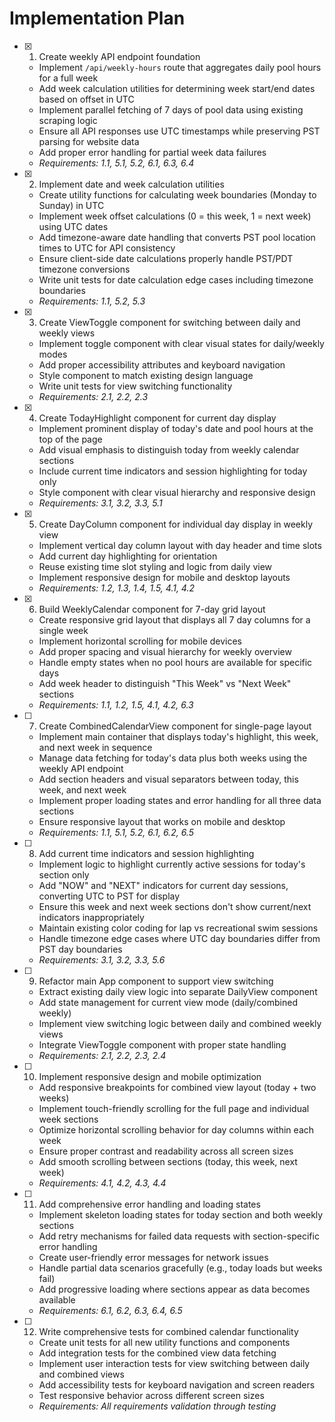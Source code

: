 # Implementation Plan

- [x] 1. Create weekly API endpoint foundation

  - Implement `/api/weekly-hours` route that aggregates daily pool hours for a full week
  - Add week calculation utilities for determining week start/end dates based on offset in UTC
  - Implement parallel fetching of 7 days of pool data using existing scraping logic
  - Ensure all API responses use UTC timestamps while preserving PST parsing for website data
  - Add proper error handling for partial week data failures
  - _Requirements: 1.1, 5.1, 5.2, 6.1, 6.3, 6.4_

- [x] 2. Implement date and week calculation utilities

  - Create utility functions for calculating week boundaries (Monday to Sunday) in UTC
  - Implement week offset calculations (0 = this week, 1 = next week) using UTC dates
  - Add timezone-aware date handling that converts PST pool location times to UTC for API consistency
  - Ensure client-side date calculations properly handle PST/PDT timezone conversions
  - Write unit tests for date calculation edge cases including timezone boundaries
  - _Requirements: 1.1, 5.2, 5.3_

- [x] 3. Create ViewToggle component for switching between daily and weekly views

  - Implement toggle component with clear visual states for daily/weekly modes
  - Add proper accessibility attributes and keyboard navigation
  - Style component to match existing design language
  - Write unit tests for view switching functionality
  - _Requirements: 2.1, 2.2, 2.3_

- [x] 4. Create TodayHighlight component for current day display

  - Implement prominent display of today's date and pool hours at the top of the page
  - Add visual emphasis to distinguish today from weekly calendar sections
  - Include current time indicators and session highlighting for today only
  - Style component with clear visual hierarchy and responsive design
  - _Requirements: 3.1, 3.2, 3.3, 5.1_

- [x] 5. Create DayColumn component for individual day display in weekly view

  - Implement vertical day column layout with day header and time slots
  - Add current day highlighting for orientation
  - Reuse existing time slot styling and logic from daily view
  - Implement responsive design for mobile and desktop layouts
  - _Requirements: 1.2, 1.3, 1.4, 1.5, 4.1, 4.2_

- [x] 6. Build WeeklyCalendar component for 7-day grid layout

  - Create responsive grid layout that displays all 7 day columns for a single week
  - Implement horizontal scrolling for mobile devices
  - Add proper spacing and visual hierarchy for weekly overview
  - Handle empty states when no pool hours are available for specific days
  - Add week header to distinguish "This Week" vs "Next Week" sections
  - _Requirements: 1.1, 1.2, 1.5, 4.1, 4.2, 6.3_

- [ ] 7. Create CombinedCalendarView component for single-page layout

  - Implement main container that displays today's highlight, this week, and next week in sequence
  - Manage data fetching for today's data plus both weeks using the weekly API endpoint
  - Add section headers and visual separators between today, this week, and next week
  - Implement proper loading states and error handling for all three data sections
  - Ensure responsive layout that works on mobile and desktop
  - _Requirements: 1.1, 5.1, 5.2, 6.1, 6.2, 6.5_

- [ ] 8. Add current time indicators and session highlighting

  - Implement logic to highlight currently active sessions for today's section only
  - Add "NOW" and "NEXT" indicators for current day sessions, converting UTC to PST for display
  - Ensure this week and next week sections don't show current/next indicators inappropriately
  - Maintain existing color coding for lap vs recreational swim sessions
  - Handle timezone edge cases where UTC day boundaries differ from PST day boundaries
  - _Requirements: 3.1, 3.2, 3.3, 5.6_

- [ ] 9. Refactor main App component to support view switching

  - Extract existing daily view logic into separate DailyView component
  - Add state management for current view mode (daily/combined weekly)
  - Implement view switching logic between daily and combined weekly views
  - Integrate ViewToggle component with proper state handling
  - _Requirements: 2.1, 2.2, 2.3, 2.4_

- [ ] 10. Implement responsive design and mobile optimization

  - Add responsive breakpoints for combined view layout (today + two weeks)
  - Implement touch-friendly scrolling for the full page and individual week sections
  - Optimize horizontal scrolling behavior for day columns within each week
  - Ensure proper contrast and readability across all screen sizes
  - Add smooth scrolling between sections (today, this week, next week)
  - _Requirements: 4.1, 4.2, 4.3, 4.4_

- [ ] 11. Add comprehensive error handling and loading states

  - Implement skeleton loading states for today section and both weekly sections
  - Add retry mechanisms for failed data requests with section-specific error handling
  - Create user-friendly error messages for network issues
  - Handle partial data scenarios gracefully (e.g., today loads but weeks fail)
  - Add progressive loading where sections appear as data becomes available
  - _Requirements: 6.1, 6.2, 6.3, 6.4, 6.5_

- [ ] 12. Write comprehensive tests for combined calendar functionality
  - Create unit tests for all new utility functions and components
  - Add integration tests for the combined view data fetching
  - Implement user interaction tests for view switching between daily and combined views
  - Add accessibility tests for keyboard navigation and screen readers
  - Test responsive behavior across different screen sizes
  - _Requirements: All requirements validation through testing_
